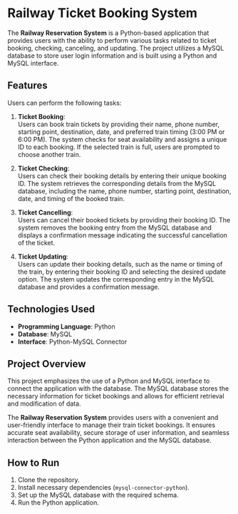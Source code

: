# Railway Ticket Booking System

The **Railway Reservation System** is a Python-based application that provides users with the ability to perform various tasks related to ticket booking, checking, canceling, and updating. The project utilizes a MySQL database to store user login information and is built using a Python and MySQL interface.

## Features

Users can perform the following tasks:

1. **Ticket Booking**:  
   Users can book train tickets by providing their name, phone number, starting point, destination, date, and preferred train timing (3:00 PM or 6:00 PM). The system checks for seat availability and assigns a unique ID to each booking. If the selected train is full, users are prompted to choose another train.

2. **Ticket Checking**:  
   Users can check their booking details by entering their unique booking ID. The system retrieves the corresponding details from the MySQL database, including the name, phone number, starting point, destination, date, and timing of the booked train.

3. **Ticket Cancelling**:  
   Users can cancel their booked tickets by providing their booking ID. The system removes the booking entry from the MySQL database and displays a confirmation message indicating the successful cancellation of the ticket.

4. **Ticket Updating**:  
   Users can update their booking details, such as the name or timing of the train, by entering their booking ID and selecting the desired update option. The system updates the corresponding entry in the MySQL database and provides a confirmation message.

## Technologies Used

- **Programming Language**: Python
- **Database**: MySQL
- **Interface**: Python-MySQL Connector

## Project Overview

This project emphasizes the use of a Python and MySQL interface to connect the application with the database. The MySQL database stores the necessary information for ticket bookings and allows for efficient retrieval and modification of data.

The **Railway Reservation System** provides users with a convenient and user-friendly interface to manage their train ticket bookings. It ensures accurate seat availability, secure storage of user information, and seamless interaction between the Python application and the MySQL database.

## How to Run

1. Clone the repository.
2. Install necessary dependencies (`mysql-connector-python`).
3. Set up the MySQL database with the required schema.
4. Run the Python application.
